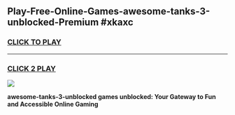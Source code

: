 
## Play-Free-Online-Games-awesome-tanks-3-unblocked-Premium #xkaxc
<h3>
<a href="https://premium.freeplayer.one?title=awesome-tanks-3-unblocked&ref=8M">CLICK TO PLAY</a></h3>
<hr>

<h3>
<a href="https://premium.freeplayer.one?title=awesome-tanks-3-unblocked&ref=8M">CLICK 2 PLAY</a>
  
</h3>

<a href="https://premium.freeplayer.one?title=awesome-tanks-3-unblocked&ref=8M"><img src="https://clearcache.store/games.png"></a>


**awesome-tanks-3-unblocked games unblocked: Your Gateway to Fun and Accessible Online Gaming**

